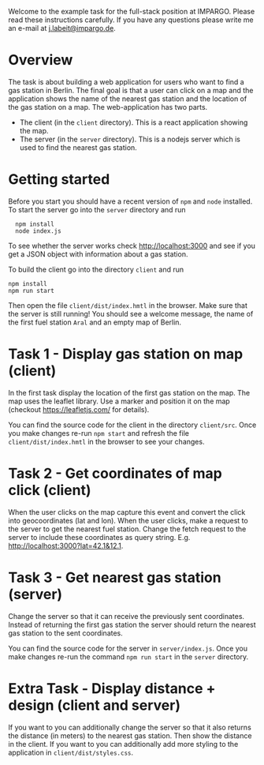 Welcome to the example task for the full-stack position at IMPARGO. Please read these instructions
carefully. If you have any questions please write me an e-mail at
j.labeit@impargo.de.

# Overview
The task is about building a web application for users who want to find a gas
station in Berlin. The final goal is that a user can click on a map and the
application shows the name of the nearest gas station and the location of the
gas station on a map. The web-application has two parts.
 - The client (in the `client` directory). This is a react application showing the map.
 - The server (in the `server` directory). This is a nodejs server which is used to find the
   nearest gas station.

# Getting started
Before you start you should have a recent version of `npm` and `node`
installed.
To start the server go into the `server` directory and run
```
  npm install
  node index.js
```
To see whether the server works check <http://localhost:3000> and see if you get a JSON object
with information about a gas station.

To build the client go into the directory `client` and run
```
npm install
npm run start
```
Then open the file `client/dist/index.hmtl` in the browser. Make sure that the
server is still running! You should see a welcome message, the name of the
first fuel station `Aral` and an empty map of Berlin.

# Task 1 - Display gas station on map (client)
In the first task display the location of the first gas station on the map. The
map uses the leaflet library.  Use a marker and position it on the map
(checkout https://leafletjs.com/ for details).

You can find the source code for the client in the directory `client/src`. Once
you make changes re-run `npm start` and refresh the file
`client/dist/index.hmtl` in the browser to see your changes.

# Task 2 - Get coordinates of map click (client)
When the user clicks on the map capture this event and convert the click into
geocoordinates (lat and lon). When the user clicks, make a request to the
server to get the nearest fuel station. Change the fetch request to the server
to include these coordinates as query string. E.g.
<http://localhost:3000?lat=42.1&12.1>.

# Task 3 - Get nearest gas station (server)
Change the server so that it can receive the previously sent coordinates.
Instead of returning the first gas station the server should return the nearest
gas station to the sent coordinates.

You can find the source code for the server in `server/index.js`. Once you make
changes re-run the command `npm run start` in the `server` directory.

# Extra Task - Display distance + design (client and server)
If you want to you can additionally change the server so that it also returns
the distance (in meters) to the nearest gas station. Then show the distance in
the client. If you want to you can additionally add more styling to the
application in `client/dist/styles.css`.
